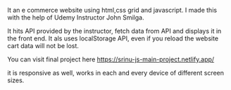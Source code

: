It an e commerce website using html,css grid and javascript. I made this with the help of Udemy Instructor John Smilga.

It hits API provided by the instructor, fetch data from API and displays it in the front end. 
It als uses localStorage API, even if you reload the website cart data will not be lost. 

You can visit final project here https://srinu-js-main-project.netlify.app/

it is responsive as well, works in each and every device of different screen sizes.
